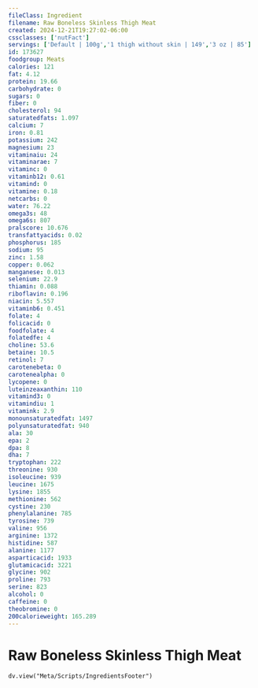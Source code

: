```yaml
---
fileClass: Ingredient
filename: Raw Boneless Skinless Thigh Meat
created: 2024-12-21T19:27:02-06:00
cssclasses: ['nutFact']
servings: ['Default | 100g','1 thigh without skin | 149','3 oz | 85']
id: 173627
foodgroup: Meats
calories: 121
fat: 4.12
protein: 19.66
carbohydrate: 0
sugars: 0
fiber: 0
cholesterol: 94
saturatedfats: 1.097
calcium: 7
iron: 0.81
potassium: 242
magnesium: 23
vitaminaiu: 24
vitaminarae: 7
vitaminc: 0
vitaminb12: 0.61
vitamind: 0
vitamine: 0.18
netcarbs: 0
water: 76.22
omega3s: 48
omega6s: 807
pralscore: 10.676
transfattyacids: 0.02
phosphorus: 185
sodium: 95
zinc: 1.58
copper: 0.062
manganese: 0.013
selenium: 22.9
thiamin: 0.088
riboflavin: 0.196
niacin: 5.557
vitaminb6: 0.451
folate: 4
folicacid: 0
foodfolate: 4
folatedfe: 4
choline: 53.6
betaine: 10.5
retinol: 7
carotenebeta: 0
carotenealpha: 0
lycopene: 0
luteinzeaxanthin: 110
vitamind3: 0
vitamindiu: 1
vitamink: 2.9
monounsaturatedfat: 1497
polyunsaturatedfat: 940
ala: 30
epa: 2
dpa: 8
dha: 7
tryptophan: 222
threonine: 930
isoleucine: 939
leucine: 1675
lysine: 1855
methionine: 562
cystine: 230
phenylalanine: 785
tyrosine: 739
valine: 956
arginine: 1372
histidine: 587
alanine: 1177
asparticacid: 1933
glutamicacid: 3221
glycine: 902
proline: 793
serine: 823
alcohol: 0
caffeine: 0
theobromine: 0
200calorieweight: 165.289
---
```


# Raw Boneless Skinless Thigh Meat

```dataviewjs
dv.view("Meta/Scripts/IngredientsFooter")
```